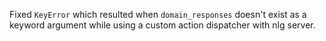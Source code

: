Fixed `KeyError` which resulted when `domain_responses` doesn't exist as a keyword argument while using a custom action dispatcher with nlg server. 